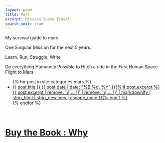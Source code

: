```yaml
---
layout: page
title: Mars
excerpt: Mission Space Travel
search_omit: true
---
```


My survival guide to mars

One Singular Mission for the next 5 years.

Learn, Run, Struggle, Write

Do everything Humanely Possible to Hitch a ride in the First Human Space Flight to Mars

<ul class="post-list">
{% for post in site.categories.mars %}
  <li><article><a href="{{ site.url }}{{ post.url }}">{{ post.title }} <span class="entry-date"><time datetime="{{ post.date | date_to_xmlschema }}">{{ post.date | date: "%B %d, %Y" }}</time></span>{% if post.excerpt %} <span class="excerpt">{{ post.excerpt | remove: '\[ ... \]' | remove: '\( ... \)' | markdownify | strip_html | strip_newlines | escape_once }}</span>{% endif %}</a></article></li>
{% endfor %}
</ul>



<br/>
<h1>
  <a href="https://amzn.to/2PUILxX">
    Buy the Book :
    <u> Why </u>
  </a>
</h1>
<br/>

